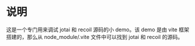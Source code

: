 # 说明
这是一个专门用来调试 jotai 和 recoil 源码的小 demo。该 demo 是由 vite 框架搭建的，那么从 node_module/.vite 文件中可以找到 jotai 和 recoil 的源码。
